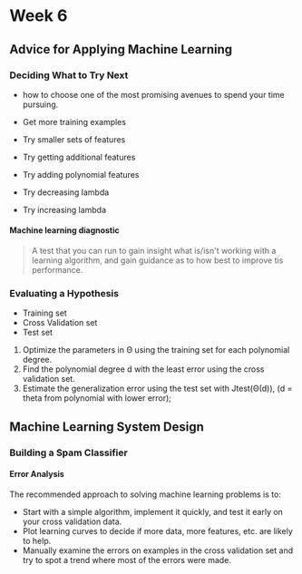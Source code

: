 # Week 6 

## Advice for Applying Machine Learning
### Deciding What to Try Next
 - how to choose one of the most promising avenues to spend your time pursuing.

 - Get more training examples
 - Try smaller sets of features
 - Try getting additional features
 - Try adding polynomial features
 - Try decreasing lambda
 - Try increasing lambda

#### Machine learning diagnostic
 > A test that you can run to gain insight what is/isn't working with a learning algorithm, and gain guidance as to how best to improve tis performance.

### Evaluating a Hypothesis
 - Training set
 - Cross Validation set
 - Test set

 1. Optimize the parameters in Θ using the training set for each polynomial degree.
 2. Find the polynomial degree d with the least error using the cross validation set.
 3. Estimate the generalization error using the test set with Jtest(Θ(d)), (d = theta from polynomial with lower error);

## Machine Learning System Design
### Building a Spam Classifier

#### Error Analysis

The recommended approach to solving machine learning problems is to:
 - Start with a simple algorithm, implement it quickly, and test it early on your cross validation data.
 - Plot learning curves to decide if more data, more features, etc. are likely to help.
 - Manually examine the errors on examples in the cross validation set and try to spot a trend where most of the errors were made.
